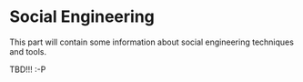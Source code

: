 # Social Engineering

This part will contain some information about social engineering techniques and tools.

TBD!!! :-P